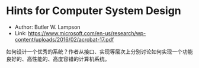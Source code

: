 # Hints for Computer System Design

* Author: Butler W. Lampson
* Link: https://www.microsoft.com/en-us/research/wp-content/uploads/2016/02/acrobat-17.pdf

如何设计一个优秀的系统？作者从接口、实现等层次上分别讨论如何实现一个功能良好的、高性能的、高度容错的计算机系统。
